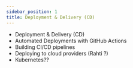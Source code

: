 ```yaml
---
sidebar_position: 1
title: Deployment & Delivery (CD)
---
```

- Deployment & Delivery (CD)
- Automated Deployments with GitHub Actions
- Building CI/CD pipelines
- Deploying to cloud providers (Rahti ?)
- Kubernetes??